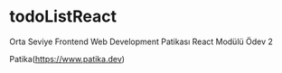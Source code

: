 # todoListReact

Orta Seviye Frontend Web Development Patikası React Modülü Ödev 2

Patika(https://www.patika.dev)
